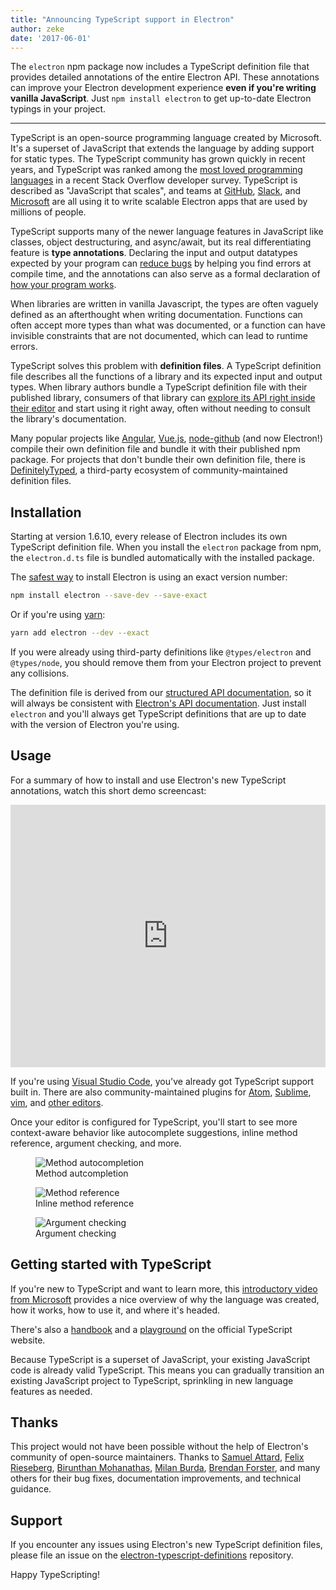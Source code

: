 ```yaml
---
title: "Announcing TypeScript support in Electron"
author: zeke
date: '2017-06-01'
---
```


The `electron` npm package now includes a TypeScript definition file that provides detailed annotations of the entire Electron API. These annotations can improve your Electron development
experience **even if you're writing vanilla JavaScript**. Just
`npm install electron` to get up-to-date Electron typings in your project.

---

TypeScript is an open-source programming language created by Microsoft. It's
a superset of JavaScript that extends the language by adding support for
static types. The TypeScript community has grown quickly in recent years,
and TypeScript was ranked among the
[most loved programming languages](https://stackoverflow.com/insights/survey/2017#technology-most-loved-dreaded-and-wanted-languages)
in a recent Stack Overflow developer survey.  TypeScript is described
as "JavaScript that scales", and teams at
[GitHub](https://githubengineering.com/how-four-native-developers-wrote-an-electron-app/),
[Slack](https://slack.engineering/typescript-at-slack-a81307fa288d),
and
[Microsoft](https://github.com/Microsoft/vscode)
are all using it to write scalable Electron apps that are used
by millions of people.

TypeScript supports many of the newer language features in JavaScript like
classes, object destructuring, and async/await, but its real differentiating
feature is **type annotations**.
Declaring the input and output datatypes expected by your program can
[reduce bugs](https://slack.engineering/typescript-at-slack-a81307fa288d) by
helping you find errors at compile time, and the annotations can also serve
as a formal declaration of [how your program works](https://staltz.com/all-js-libraries-should-be-authored-in-typescript.html).

When libraries are written in vanilla Javascript, the types are often vaguely
defined as an afterthought when writing documentation. Functions can often
accept more types than what was documented, or a function can have invisible
constraints that are not documented, which can lead to runtime errors.

TypeScript solves this problem with **definition files**.
A TypeScript definition file describes all the functions of a library and its
expected input and output types. When library authors bundle a TypeScript
definition file with their published library, consumers of that library can
[explore its API right inside their editor](https://code.visualstudio.com/docs/editor/intellisense)
and start using it right away, often without needing to consult the library's
documentation.

Many popular projects like
[Angular](https://angularjs.org/),
[Vue.js](http://vuejs.org/),
[node-github](https://github.com/mikedeboer/node-github)
(and now Electron!) compile their own definition file and bundle it with their
published npm package. For projects that don't bundle their own definition file,
there is
[DefinitelyTyped](https://github.com/DefinitelyTyped/DefinitelyTyped),
a third-party ecosystem of community-maintained definition files.

## Installation

Starting at version 1.6.10, every release of Electron includes its own
TypeScript definition file. When you install the `electron` package from npm,
the `electron.d.ts` file is bundled automatically with the
installed package.

The [safest way](https://electronjs.org/docs/tutorial/electron-versioning/) to install Electron is using an exact version number:

```sh
npm install electron --save-dev --save-exact
```

Or if you're using [yarn](https://yarnpkg.com/lang/en/docs/migrating-from-npm/#toc-cli-commands-comparison):

```sh
yarn add electron --dev --exact
```

If you were already using third-party definitions like `@types/electron`
and `@types/node`, you should remove them from your Electron project to prevent
any collisions.

The definition file is derived from our
[structured API documentation](https://electronjs.org/blog/2016/09/27/api-docs-json-schema),
so it will always be consistent with [Electron's API documentation](https://electronjs.org/docs/api/).
Just install `electron` and you'll always get TypeScript definitions that are
up to date with the version of Electron you're using.

## Usage

For a summary of how to install and use Electron's new TypeScript annotations,
watch this short demo screencast:

<iframe width="100%" height="420" src="https://www.youtube.com/embed/PJRag0rYQt8" frameborder="0" allowfullscreen></iframe>

If you're using [Visual Studio Code](https://code.visualstudio.com/), you've
already got TypeScript support built in. There are also community-maintained
plugins for
[Atom](https://atom.io/packages/atom-typescript),
[Sublime](https://github.com/Microsoft/TypeScript-Sublime-Plugin),
[vim](https://github.com/Microsoft/TypeScript/wiki/TypeScript-Editor-Support#vim),
and
[other editors](https://www.typescriptlang.org/index.html#download-links).

Once your editor is configured for TypeScript, you'll start to see more
context-aware behavior like autocomplete suggestions, inline method reference,
argument checking, and more.

<figure>
  <img src="https://cloud.githubusercontent.com/assets/2289/26128017/f6318c20-3a3f-11e7-9c2c-401a32d1f9fb.png" alt="Method autocompletion">
  <figcaption>Method autcompletion</figcaption>
</figure>

<figure>
  <img src="https://cloud.githubusercontent.com/assets/2289/26128018/f6352600-3a3f-11e7-8d92-f0fb88ecc53e.png" alt="Method reference">
  <figcaption>Inline method reference</figcaption>
</figure>

<figure>
  <img src="https://cloud.githubusercontent.com/assets/2289/26128021/f6b1ca0c-3a3f-11e7-8161-ce913268a9f0.png" alt="Argument checking">
  <figcaption>Argument checking</figcaption>
</figure>

## Getting started with TypeScript

If you're new to TypeScript and want to learn more, this
[introductory video from Microsoft](http://video.ch9.ms/ch9/4ae3/062c336d-9cf0-498f-ae9a-582b87954ae3/B881_mid.mp4)
provides a nice overview of why the language was created, how it works,
how to use it, and where it's headed.

There's also a
[handbook](https://www.typescriptlang.org/docs/handbook/basic-types.html)
and a
[playground](https://www.typescriptlang.org/play/index.html)
on the official TypeScript website.

Because TypeScript is a superset of JavaScript, your existing JavaScript code is
already valid TypeScript. This means you can gradually transition an existing
JavaScript project to TypeScript, sprinkling in new language features as needed.

## Thanks

This project would not have been possible without the help of Electron's
community of open-source maintainers. Thanks to
[Samuel Attard](https://github.com/MarshallOfSound),
[Felix Rieseberg](https://github.com/felixrieseberg),
[Birunthan Mohanathas](https://github.com/poiru),
[Milan Burda](https://github.com/miniak),
[Brendan Forster](https://github.com/shiftkey),
and many others for their bug fixes, documentation improvements,
and technical guidance.

## Support

If you encounter any issues using Electron's new TypeScript definition files,
please file an issue on the
[electron-typescript-definitions](https://github.com/electron/electron-typescript-definitions/issues) repository.

Happy TypeScripting!
